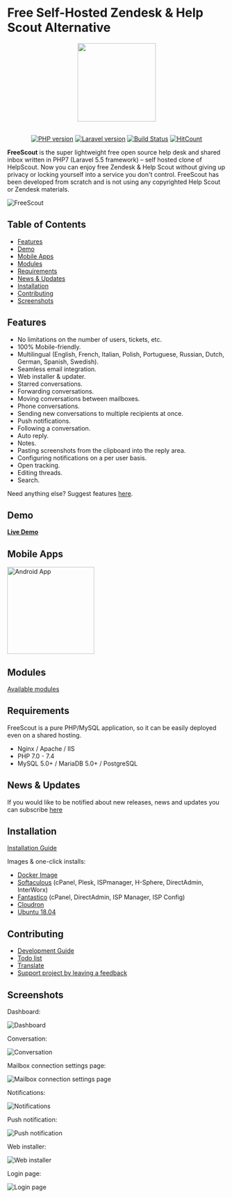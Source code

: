 # Free Self-Hosted Zendesk & Help Scout Alternative

<div align="center">

<img src="https://raw.githubusercontent.com/freescout-helpdesk/freescout/master/public/img/logo-300.png" width="180" height="180" />
<br/><br/>

[![PHP version](https://freescout-helpdesk.github.io/img/badges/PHP-7.0%2B-blue.svg)](https://github.com/freescout-helpdesk/freescout#requirements) [![Laravel version](https://freescout-helpdesk.github.io/img/badges/Laravel-5.5-blue.svg)](https://github.com/freescout-helpdesk/freescout#requirements) 
[![Build Status](https://freescout-helpdesk.github.io/img/badges/travis.svg)](https://freescout-helpdesk.github.io/img/badges/travis.svg) [![HitCount](http://hits.dwyl.io/freescout-helpdesk/freescout.svg)](http://hits.dwyl.io/freescout-helpdesk/freescout)

</div>

**FreeScout** is the super lightweight free open source help desk and shared inbox written in PHP7 (Laravel 5.5 framework) – self hosted clone of HelpScout. Now you can enjoy free Zendesk & Help Scout without giving up privacy or locking yourself into a service you don't control. FreeScout has been developed from scratch and is not using any copyrighted Help Scout or Zendesk materials.

![FreeScout](https://freescout-helpdesk.github.io/img/screenshots/screenshot.png)

## Table of Contents
   * [Features](#features)
   * [Demo](#demo)
   * [Mobile Apps](#mobile-apps)
   * [Modules](#modules)
   * [Requirements](#requirements)
   * [News & Updates](#news--updates)
   * [Installation](#installation)
   * [Contributing](#contributing)
   * [Screenshots](#screenshots)

## Features

  * No limitations on the number of users, tickets, etc.
  * 100% Mobile-friendly.
  * Multilingual (English, French, Italian, Polish, Portuguese, Russian, Dutch, German, Spanish, Swedish).
  * Seamless email integration.
  * Web installer & updater.
  * Starred conversations.
  * Forwarding conversations.
  * Moving conversations between mailboxes.
  * Phone conversations.
  * Sending new conversations to multiple recipients at once.
  * Push notifications.
  * Following a conversation.
  * Auto reply.
  * Notes.
  * Pasting screenshots from the clipboard into the reply area.
  * Configuring notifications on a per user basis.
  * Open tracking.
  * Editing threads.
  * Search.

Need anything else? Suggest features [here](https://freescout.net/request-feature/).

## Demo

**[Live Demo](https://demo.freescout.net)**

## Mobile Apps

<a href="https://freescout.net/android-app/" target="_blank"><img alt="Android App" src="https://freescout-helpdesk.github.io/img/apps/android.png" width="200px" /></a>

## Modules

[Available modules](https://freescout.net/modules/)

## Requirements

FreeScout is a pure PHP/MySQL application, so it can be easily deployed even on a shared hosting.

  * Nginx / Apache / IIS
  * PHP 7.0 - 7.4
  * MySQL 5.0+ / MariaDB 5.0+ / PostgreSQL

## News & Updates

If you would like to be notified about new releases, news and updates you can subscribe [here](https://feedburner.google.com/fb/a/mailverify?uri=freescout)

## Installation

[Installation Guide](https://github.com/freescout-helpdesk/freescout/wiki/Installation-Guide)

Images & one-click installs:

* [Docker Image](http://freescout.net/docker/)
* [Softaculous](http://www.softaculous.com/apps/customersupport/FreeScout) (cPanel, Plesk, ISPmanager, H-Sphere, DirectAdmin, InterWorx)
* [Fantastico](http://ff3.netenberg.com/visitors/scripts/freescout/view) (cPanel, DirectAdmin, ISP Manager, ISP Config)
* [Cloudron](https://cloudron.io/store/net.freescout.cloudronapp.html)
* [Ubuntu 18.04](https://github.com/freescout-helpdesk/freescout/wiki/Installation-Guide#interactive-installation-bash-script-ubuntu-1804)

## Contributing

* [Development Guide](https://github.com/freescout-helpdesk/freescout/wiki/Development-Guide)
* [Todo list](https://github.com/freescout-helpdesk/freescout/labels/help%20wanted)
* [Translate](https://github.com/freescout-helpdesk/freescout/wiki/Translate)
* [Support project by leaving a feedback](https://github.com/freescout-helpdesk/freescout/wiki#support-project)

## Screenshots

Dashboard:

![Dashboard](https://freescout-helpdesk.github.io/img/screenshots/dashboard.png)

Conversation:

![Conversation](https://freescout-helpdesk.github.io/img/screenshots/conversation.png)


Mailbox connection settings page:

![Mailbox connection settings page](https://freescout-helpdesk.github.io/img/screenshots/mailbox-connection.png)

Notifications:

![Notifications](https://freescout-helpdesk.github.io/img/screenshots/notifications.png)

Push notification:

![Push notification](https://freescout-helpdesk.github.io/img/screenshots/push.png)

Web installer:

![Web installer](https://freescout-helpdesk.github.io/img/screenshots/installer.png)

Login page:

![Login page](https://freescout-helpdesk.github.io/img/screenshots/freescout-login.png)